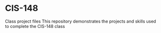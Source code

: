 # CIS-148
Class project files 
This repository demonstrates the projects and skills used to complete the CIS-148 class
